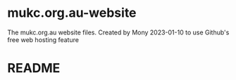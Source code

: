 # mukc.org.au-website
The mukc.org.au website files. Created by Mony 2023-01-10 to use Github's free web hosting feature
# README
